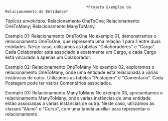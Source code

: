                                         *Projeto Exemplos de Relacionamento de Entidades*

*Tópicos envolvidos:*
Relacionamento OneToOne;
Relacionamento OneToMany;
Relacionamento ManyToMany.

Exemplo 01: Relacionamento OneToOne
No exemplo 01, demonstramos o relacionamento OneToOne, que representa uma relação 1 para 1 entre duas entidades. 
Neste caso, utilizamos as tabelas "Colaboradores" e "Cargo". Cada Colaborador está associado a exatamente um Cargo, 
e cada Cargo está vinculado a apenas um Colaborador.


Exemplo 02: Relacionamento OneToMany
No exemplo 02, exploramos o relacionamento OneToMany, onde uma entidade está relacionada a várias instâncias de outra. 
Utilizamos as tabelas "Postagem" e "Comentario". Cada Postagem pode ter vários Comentários associados.


Exemplo 03: Relacionamento ManyToMany
No exemplo 03, apresentamos o relacionamento ManyToMany, onde várias instâncias de uma entidade estão associadas a várias
instâncias de outra. Neste caso, utilizamos as classes "Aluno" e "Curso", com uma tabela auxiliar para representar o relacionamento.
